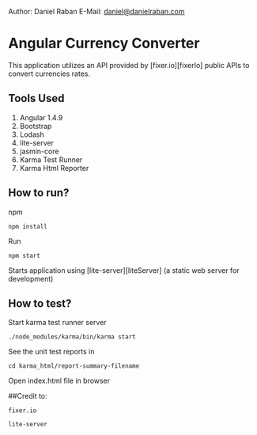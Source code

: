 Author: Daniel Raban
E-Mail: daniel@danielraban.com

Angular Currency Converter
==========================

This application utilizes an API provided by [fixer.io][fixerIo] public APIs to convert currencies rates.

## Tools Used

1. Angular 1.4.9
2. Bootstrap
3. Lodash
4. lite-server
5. jasmin-core
6. Karma Test Runner
7. Karma Html Reporter

## How to run?

npm
```shell
npm install
```
Run
```shell
npm start
```
Starts application using [lite-server][liteServer] (a static web server for development)

## How to test?

Start karma test runner server
```shell
./node_modules/karma/bin/karma start
```
See the unit test reports in
```shell
cd karma_html/report-summary-filename
```
Open index.html file in browser


##Credit to:
```shell
fixer.io
```
```shell
lite-server
```